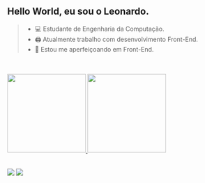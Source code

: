 ## Hello World, eu sou o Leonardo.


 
> - 💻 Estudante de Engenharia da Computação.
> - 🖨  Atualmente trabalho com desenvolvimento Front-End.
> - 💾 Estou me aperfeiçoando em Front-End.



 <div>
 <br></br>
  <a href="https://github.com/mayoral-leonardo">
 <img height="180em" src="https://github-readme-stats.vercel.app/api?username=mayoral-leonardo&show_icons=true&theme=tokyonight&include_all_commits=true&count_private=true"/>
 <img height="180em" src="https://github-readme-stats.vercel.app/api/top-langs/?username=mayoral-leonardo&layout=compact&langs_count=7&theme=tokyonight"/>
</div>

<div> 
 <br></br>
  <a href = "mailto:mayoral.leonardo99@gmail.com"><img src="https://img.shields.io/badge/Gmail-D14836?style=for-the-badge&logo=gmail&logoColor=white" target=""></a>
  <a href="https://www.linkedin.com/in/leonardo-mayoral-734415176/" target="_blank"><img src="https://img.shields.io/badge/-LinkedIn-%230077B5?style=for-the-badge&logo=linkedin&logoColor=white" target=""></a> 
 
 
 
</div>
